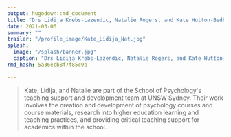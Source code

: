 ```yaml
---
output: hugodown::md_document
title: "Drs Lidija Krebs-Lazendic, Natalie Rogers, and Kate Hutton-Bedbrook"
date: 2021-03-06
summary: ""
trailer: "/profile_image/Kate_Lidija_Nat.jpg"
splash:
  image: "/splash/banner.jpg"
  caption: "Drs Lidija Krebs-Lazendic, Natalie Rogers, and Kate Hutton-Bedbrook"
rmd_hash: 5a36ecb8f7f85c9b

---
```


> Kate, Lidija, and Natalie are part of the School of Psychology's teaching support and development team at UNSW Sydney. Their work involves the creation and development of psychology courses and course materials, research into higher education learning and teaching practices, and providing critical teaching support for academics within the school.

